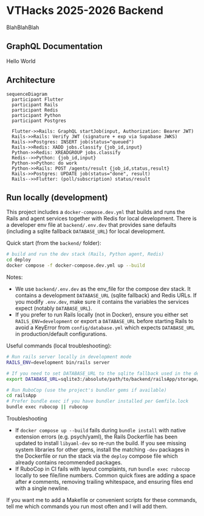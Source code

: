 # VTHacks 2025-2026 Backend

BlahBlahBlah

## GraphQL Documentation

Hello World

## Architecture

```mermaid
sequenceDiagram
  participant Flutter
  participant Rails
  participant Redis
  participant Python
  participant Postgres

  Flutter->>Rails: GraphQL startJob(input, Authorization: Bearer JWT)
  Rails->>Rails: Verify JWT (signature + exp via Supabase JWKS)
  Rails->>Postgres: INSERT job(status="queued")
  Rails->>Redis: XADD jobs.classify {job_id,input}
  Python->>Redis: XREADGROUP jobs.classify
  Redis-->>Python: {job_id,input}
  Python->>Python: do work
  Python->>Rails: POST /agents/result {job_id,status,result}
  Rails->>Postgres: UPDATE job(status="done", result)
  Rails-->>Flutter: (poll/subscription) status/result
```

## Run locally (development)

This project includes a `docker-compose.dev.yml` that builds and runs the Rails and agent services together with Redis for local development. There is a developer env file at `backend/.env.dev` that provides sane defaults (including a sqlite fallback `DATABASE_URL`) for local development.

Quick start (from the `backend/` folder):

```bash
# build and run the dev stack (Rails, Python agent, Redis)
cd deploy
docker compose -f docker-compose.dev.yml up --build
```

Notes:

- We use `backend/.env.dev` as the env_file for the compose dev stack. It contains a development `DATABASE_URL` (sqlite fallback) and Redis URLs. If you modify `.env.dev`, make sure it contains the variables the services expect (notably `DATABASE_URL`).
- If you prefer to run Rails locally (not in Docker), ensure you either set `RAILS_ENV=development` or export a `DATABASE_URL` before starting Rails to avoid a KeyError from `config/database.yml` which expects `DATABASE_URL` in production/default configurations.

Useful commands (local troubleshooting):

```bash
# Run rails server locally in development mode
RAILS_ENV=development bin/rails server

# If you need to set DATABASE_URL to the sqlite fallback used in the dev compose file:
export DATABASE_URL=sqlite3:/absolute/path/to/backend/railsApp/storage/fallback.sqlite3

# Run RuboCop (use the project's bundler gems if available)
cd railsApp
# Prefer bundle exec if you have bundler installed per Gemfile.lock
bundle exec rubocop || rubocop
```

Troubleshooting

- If `docker compose up --build` fails during `bundle install` with native extension errors (e.g. psych/yaml), the Rails Dockerfile has been updated to install `libyaml-dev` so re-run the build. If you see missing system libraries for other gems, install the matching `-dev` packages in the Dockerfile or run the stack via the `deploy` compose file which already contains recommended packages.
- If RuboCop in CI fails with layout complaints, run `bundle exec rubocop` locally to see file/line numbers. Common quick fixes are adding a space after `#` comments, removing trailing whitespace, and ensuring files end with a single newline.

If you want me to add a Makefile or convenient scripts for these commands, tell me which commands you run most often and I will add them.
